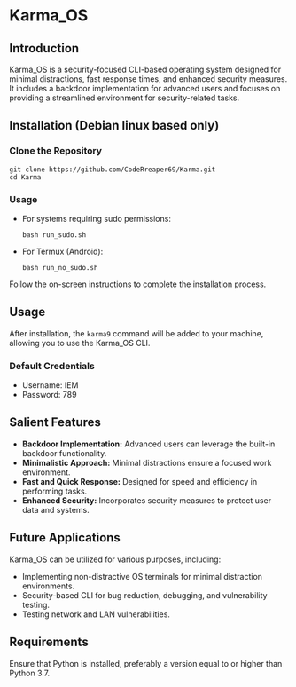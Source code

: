 # Karma_OS

## Introduction
Karma_OS is a security-focused CLI-based operating system designed for minimal distractions, fast response times, and enhanced security measures. It includes a backdoor implementation for advanced users and focuses on providing a streamlined environment for security-related tasks.

## Installation (Debian linux based only)

### Clone the Repository
```
git clone https://github.com/CodeRreaper69/Karma.git
cd Karma
```

### Usage
- For systems requiring sudo permissions:
  ```
  bash run_sudo.sh
  ```

- For Termux (Android):
  ```
  bash run_no_sudo.sh
  ```

Follow the on-screen instructions to complete the installation process.

## Usage
After installation, the `karma9` command will be added to your machine, allowing you to use the Karma_OS CLI.

### Default Credentials
- Username: IEM
- Password: 789

## Salient Features
- **Backdoor Implementation:** Advanced users can leverage the built-in backdoor functionality.
- **Minimalistic Approach:** Minimal distractions ensure a focused work environment.
- **Fast and Quick Response:** Designed for speed and efficiency in performing tasks.
- **Enhanced Security:** Incorporates security measures to protect user data and systems.

## Future Applications
Karma_OS can be utilized for various purposes, including:
- Implementing non-distractive OS terminals for minimal distraction environments.
- Security-based CLI for bug reduction, debugging, and vulnerability testing.
- Testing network and LAN vulnerabilities.

## Requirements
Ensure that Python is installed, preferably a version equal to or higher than Python 3.7.
